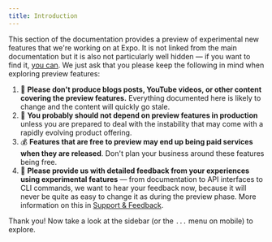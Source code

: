 ```yaml
---
title: Introduction
---
```


This section of the documentation provides a preview of experimental new features that we're working on at Expo. It is not linked from the main documentation but it is also not particularly well hidden &mdash; if you want to find it, [you can](https://github.com/expo/expo/tree/main/docs/pages/preview/introduction.md). We just ask that you please keep the following in mind when exploring preview features:

1. 🚫 **Please don't produce blogs posts, YouTube videos, or other content covering the preview features.** Everything documented here is likely to change and the content will quickly go stale.
2. 👀 **You probably should not depend on preview features in production** unless you are prepared to deal with the instability that may come with a rapidly evolving product offering.
3. 💰 **Features that are free to preview may end up being paid services when they are released**. Don't plan your business around these features being free.
4. 💌 **Please provide us with detailed feedback from your experiences using experimental features** &mdash; from documentation to API interfaces to CLI commands, we want to hear your feedback now, because it will never be quite as easy to change it as during the preview phase. More information on this in [Support & Feedback](/preview/support/).

Thank you! Now take a look at the sidebar (or the `...` menu on mobile) to explore.
